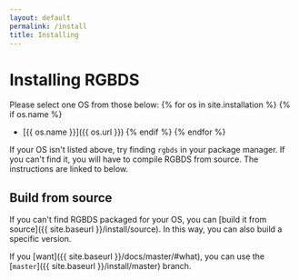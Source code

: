 ```yaml
---
layout: default
permalink: /install
title: Installing
---
```


# Installing RGBDS

Please select one OS from those below:
{% for os in site.installation %}
	{% if os.name %}
- [{{ os.name }}]({{ os.url }})
	{% endif %}
{% endfor %}

If your OS isn't listed above, try finding `rgbds` in your package manager. If you can't find it, you will have to compile RGBDS from source. The instructions are linked to below.

## Build from source

If you can't find RGBDS packaged for your OS, you can [build it from source]({{ site.baseurl }}/install/source). In this way, you can also build a specific version.

If you [want]({{ site.baseurl }}/docs/master/#what), you can use the [`master`]({{ site.baseurl }}/install/master) branch.
